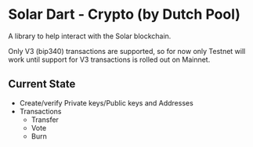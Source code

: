 # Solar Dart - Crypto (by Dutch Pool)
A library to help interact with the Solar blockchain.

Only V3 (bip340) transactions are supported, so for now only Testnet will work until support for
V3 transactions is rolled out on Mainnet.

## Current State
- Create/verify Private keys/Public keys and Addresses
- Transactions
    - Transfer
    - Vote
    - Burn